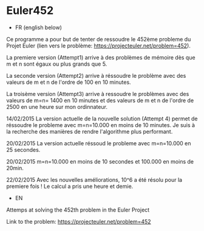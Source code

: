 # Euler452
* FR (english below)

Ce programme a pour but de tenter de ressoudre le 452ème probleme du Projet Euler (lien vers le problème: https://projecteuler.net/problem=452).

La premiere version (Attempt1) arrive à des problèmes de mémoire dès que m et n sont égaux ou plus grands que 5.

La seconde version (Attempt2) arrive à réssoudre le problème avec des valeurs de m et n de l'ordre de 100 en 10 minutes.

La troisème version (Attempt3) arrive à ressoudre le problèmes avec des valeurs de m=n= 1400 en 10 minutes et des valeurs de m et n de l'ordre de 2500 en une heure sur mon ordinnateur.

14/02/2015 La version actuelle de la nouvelle solution (Attempt 4) permet de réssoudre le probleme avec m=n=10.000 en moins de 10 minutes. Je suis à la recherche des manières de rendre l'algorithme plus performant.

20/02/2015 La version actuelle réssoud le probleme avec m=n=10.000 en 25 secondes.

20/02/2015 m=n=10.000 en moins de 10 secondes et 100.000 en moins de 20min. 

22/02/2015 Avec les nouvelles améliorations, 10^6 a été résolu pour la premiere fois ! Le calcul a pris une heure et demie.

* EN

Attemps at solving the 452th problem in the Euler Project

Link to the problem: https://projecteuler.net/problem=452
